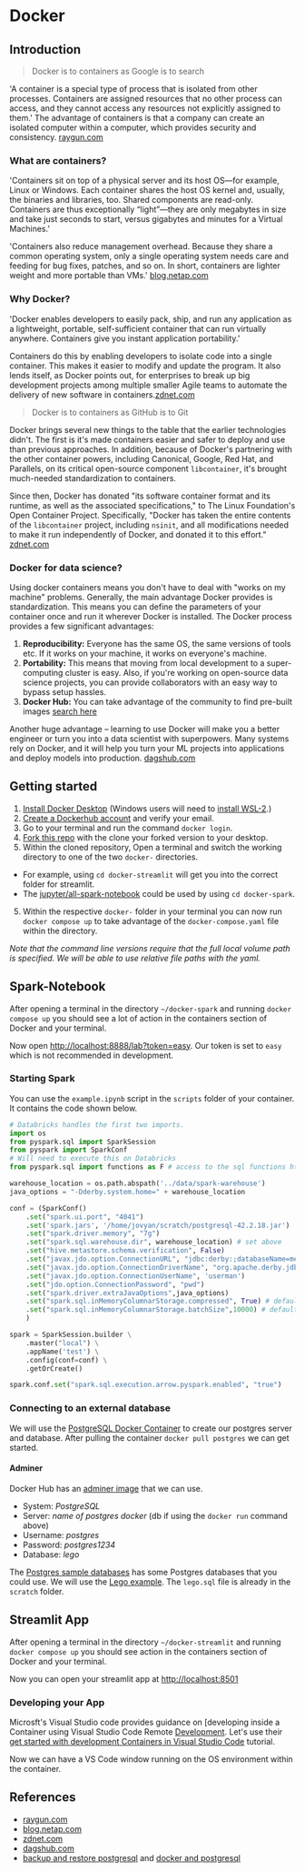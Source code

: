 # Docker 

## Introduction

> Docker is to containers as Google is to search

'A container is a special type of process that is isolated from other processes. Containers are assigned resources that no other process can access, and they cannot access any resources not explicitly assigned to them.' The advantage of containers is that a company can create an isolated computer within a computer, which provides security and consistency. [raygun.com](https://raygun.com/blog/what-is-docker/#:~:text=In%20conclusion%2C%20Docker%20is%20popular,create%20vast%20economies%20of%20scale.) 

### What are containers?

'Containers sit on top of a physical server and its host OS—for example, Linux or Windows. Each container shares the host OS kernel and, usually, the binaries and libraries, too. Shared components are read-only. Containers are thus exceptionally “light”—they are only megabytes in size and take just seconds to start, versus gigabytes and minutes for a Virtual Machines.'

'Containers also reduce management overhead. Because they share a common operating system, only a single operating system needs care and feeding for bug fixes, patches, and so on. In short, containers are lighter weight and more portable than VMs.' [blog.netap.com](https://blog.netapp.com/blogs/containers-vs-vms/)

### Why Docker?

'Docker enables developers to easily pack, ship, and run any application as a lightweight, portable, self-sufficient container that can run virtually anywhere. Containers give you instant application portability.'    

Containers do this by enabling developers to isolate code into a single container. This makes it easier to modify and update the program. It also lends itself, as Docker points out, for enterprises to break up big development projects among multiple smaller Agile teams to automate the delivery of new software in containers.[zdnet.com](https://www.zdnet.com/article/what-is-docker-and-why-is-it-so-darn-popular/)

> Docker is to containers as GitHub is to Git

Docker brings several new things to the table that the earlier technologies didn't. The first is it's made containers easier and safer to deploy and use than previous approaches. In addition, because of Docker's partnering with the other container powers, including Canonical, Google, Red Hat, and Parallels, on its critical open-source component `libcontainer`, it's brought much-needed standardization to containers.

Since then, Docker has donated "its software container format and its runtime, as well as the associated specifications," to The Linux Foundation's Open Container Project. Specifically, "Docker has taken the entire contents of the `libcontainer` project, including `nsinit`, and all modifications needed to make it run independently of Docker, and donated it to this effort." [zdnet.com](https://www.zdnet.com/article/what-is-docker-and-why-is-it-so-darn-popular/)

### Docker for data science?

Using docker containers means you don't have to deal with "works on my machine" problems. Generally, the main advantage Docker provides is standardization. This means you can define the parameters of your container once and run it wherever Docker is installed. The Docker process provides a few significant advantages:

1. __Reproducibility:__ Everyone has the same OS, the same versions of tools etc. If it works on your machine, it works on everyone's machine.
2. __Portability:__ This means that moving from local development to a super-computing cluster is easy. Also, if you're working on open-source data science projects, you can provide collaborators with an easy way to bypass setup hassles.
3. __Docker Hub:__ You can take advantage of the community to find pre-built images [search here](https://hub.docker.com/search?q=data%20science&type=image)

Another huge advantage – learning to use Docker will make you a better engineer or turn you into a data scientist with superpowers. Many systems rely on Docker, and it will help you turn your ML projects into applications and deploy models into production. [dagshub.com](https://dagshub.com/blog/setting-up-data-science-workspace-with-docker/)

## Getting started

1. [Install Docker Desktop](https://www.docker.com/get-started) (Windows users will need to [install WSL-2](windows_wsl2.md).)
2. [Create a Dockerhub account](https://hub.docker.com/signup) and verify your email.
3. Go to your terminal and run the command `docker login`.
3. [Fork this repo](https://github.com/byuibigdata/docker_guide_streamlit) with the clone your forked version to your desktop.
4. Within the cloned repository, Open a terminal and switch the working directory to one of the two `docker-` directories. 
  - For example, using `cd docker-streamlit` will get you into the correct folder for streamlit.
  - The [jupyter/all-spark-notebook](https://hub.docker.com/r/jupyter/all-spark-notebook) could be used by using `cd docker-spark`.
5. Within the respective `docker-` folder in your terminal you can now run `docker compose up` to take advantage of the `docker-compose.yaml` file within the directory.

_Note that the command line versions require that the full local volume path is specified. We will be able to use relative file paths with the yaml._

## Spark-Notebook

After opening a terminal in the directory `~/docker-spark` and running `docker compose up` you should see a lot of action in the containers section of Docker and your terminal. 

Now open [http://localhost:8888/lab?token=easy](http://localhost:8888/lab?token=easy). Our token is set to `easy` which is not recommended in development.

### Starting Spark

You can use the `example.ipynb` script in the `scripts` folder of your container. It contains the code shown below.

```python
# Databricks handles the first two imports.
import os
from pyspark.sql import SparkSession 
from pyspark import SparkConf 
# Will need to execute this on Databricks
from pyspark.sql import functions as F # access to the sql functions https://spark.apache.org/docs/latest/api/python/pyspark.sql.html#module-pyspark.sql.functions

warehouse_location = os.path.abspath('../data/spark-warehouse')
java_options = "-Dderby.system.home=" + warehouse_location

conf = (SparkConf()
    .set("spark.ui.port", "4041")
    .set('spark.jars', '/home/jovyan/scratch/postgresql-42.2.18.jar')
    .set("spark.driver.memory", "7g")  
    .set("spark.sql.warehouse.dir", warehouse_location) # set above
    .set("hive.metastore.schema.verification", False)
    .set("javax.jdo.option.ConnectionURL", "jdbc:derby:;databaseName=metastore_db;create=true")
    .set("javax.jdo.option.ConnectionDriverName", "org.apache.derby.jdbc.EmbeddedDriver")
    .set("javax.jdo.option.ConnectionUserName", 'userman')
    .set("jdo.option.ConnectionPassword", "pwd")
    .set("spark.driver.extraJavaOptions",java_options)
    .set("spark.sql.inMemoryColumnarStorage.compressed", True) # default
    .set("spark.sql.inMemoryColumnarStorage.batchSize",10000) # default
    )

spark = SparkSession.builder \
    .master("local") \
    .appName('test') \
    .config(conf=conf) \
    .getOrCreate()

spark.conf.set("spark.sql.execution.arrow.pyspark.enabled", "true")
```

### Connecting to an external database

We will use the [PostgreSQL Docker Container](https://hub.docker.com/_/postgres) to create our postgres server and database.  After pulling the container `docker pull postgres` we can get started.

#### Adminer

Docker Hub has an [adminer image](https://hub.docker.com/_/adminer) that we can use.

- System: _PostgreSQL_
- Server: _name of postgres docker_ (db if using the `docker run` command above)
- Username: _postgres_
- Password: _postgres1234_
- Database: _lego_

The [Postgres sample databases](https://github.com/neondatabase-labs/postgres-sample-dbs/tree/main?tab=readme-ov-file) has some Postgres databases that you could use.  We will use the [Lego example](https://github.com/neondatabase-labs/postgres-sample-dbs/tree/main?tab=readme-ov-file#lego-database). The `lego.sql` file is already in the `scratch` folder.


## Streamlit App

After opening a terminal in the directory `~/docker-streamlit` and running `docker compose up` you should see action in the containers section of Docker and your terminal. 

Now you can open your streamlit app at [http://localhost:8501](http://localhost:8501)

### Developing your App

Microsft's Visual Studio code provides guidance on [developing inside a Container using Visual Studio Code Remote [Development](https://code.visualstudio.com/docs/devcontainers/containers). Let's use their [get started with development Containers in Visual Studio Code](https://code.visualstudio.com/docs/devcontainers/tutorial) tutorial.

Now we can have a VS Code window running on the OS environment within the container. 

## References

- [raygun.com](https://raygun.com/blog/what-is-docker/#:~:text=In%20conclusion%2C%20Docker%20is%20popular,create%20vast%20economies%20of%20scale.)
- [blog.netap.com](https://blog.netapp.com/blogs/containers-vs-vms/)
- [zdnet.com](https://www.zdnet.com/article/what-is-docker-and-why-is-it-so-darn-popular/)
- [dagshub.com](https://dagshub.com/blog/setting-up-data-science-workspace-with-docker/)
- [backup and restore postgresql](https://docs.bitnami.com/installer/infrastructure/mapp/administration/backup-restore-postgresql/) and [docker and postgresql](https://markheath.net/post/exploring-postgresql-with-docker)
